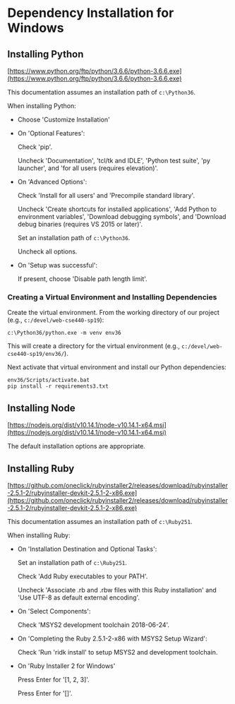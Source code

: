 # Dependency Installation for Windows

## Installing Python

[https://www.python.org/ftp/python/3.6.6/python-3.6.6.exe](https://www.python.org/ftp/python/3.6.6/python-3.6.6.exe)

This documentation assumes an installation path of `c:\Python36`.

When installing Python:

- Choose 'Customize Installation'
- On 'Optional Features':

  Check 'pip'.

  Uncheck 'Documentation', 'tcl/tk and IDLE', 'Python test suite', 'py launcher', and 'for all users (requires elevation)'.

- On 'Advanced Options':

  Check 'Install for all users' and 'Precompile standard library'.

  Uncheck 'Create shortcuts for installed applications', 'Add Python to environment variables', 'Download debugging symbols', and 'Download debug binaries (requires VS 2015 or later)'.

  Set an installation path of `c:\Python36`.

  Uncheck all options.

- On 'Setup was successful':

  If present, choose 'Disable path length limit'.

### Creating a Virtual Environment and Installing Dependencies

Create the virtual environment. From the working directory of our project (e.g., `c:/devel/web-cse440-sp19`):

~~~
c:\Python36/python.exe -m venv env36
~~~

This will create a directory for the virtual environment (e.g., `c:/devel/web-cse440-sp19/env36/`).

Next activate that virtual environment and install our Python dependencies:

~~~
env36/Scripts/activate.bat
pip install -r requirements3.txt
~~~

## Installing Node

[https://nodejs.org/dist/v10.14.1/node-v10.14.1-x64.msi](https://nodejs.org/dist/v10.14.1/node-v10.14.1-x64.msi)

The default installation options are appropriate.

## Installing Ruby

[https://github.com/oneclick/rubyinstaller2/releases/download/rubyinstaller-2.5.1-2/rubyinstaller-devkit-2.5.1-2-x86.exe](https://github.com/oneclick/rubyinstaller2/releases/download/rubyinstaller-2.5.1-2/rubyinstaller-devkit-2.5.1-2-x86.exe)

This documentation assumes an installation path of `c:\Ruby251`.

When installing Ruby:

- On 'Installation Destination and Optional Tasks':

  Set an installation path of `c:\Ruby251`.

  Check 'Add Ruby executables to your PATH'.

  Uncheck 'Associate .rb and .rbw files with this Ruby installation' and 'Use UTF-8 as default external encoding'.

- On 'Select Components':

  Check 'MSYS2 development toolchain 2018-06-24'.

- On 'Completing the Ruby 2.5.1-2-x86 with MSYS2 Setup Wizard':

  Check 'Run 'ridk install' to setup MSYS2 and development toolchain.

- On 'Ruby Installer 2 for Windows'

  Press Enter for '[1, 2, 3]'.

  Press Enter for '[]'.

